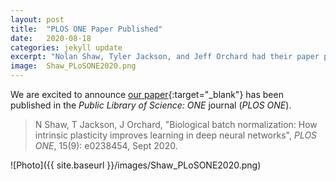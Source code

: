 ```yaml
---
layout: post
title:  "PLOS ONE Paper Published"
date:   2020-08-18
categories: jekyll update
excerpt: "Nolan Shaw, Tyler Jackson, and Jeff Orchard had their paper published in PLOS ONE"
image:	Shaw_PLoSONE2020.png
---
```


We are excited to announce [our paper](https://journals.plos.org/plosone/article?id=10.1371/journal.pone.0238454){:target="_blank"} has been published in the *Public Library of Science: ONE* journal (*PLOS ONE*).

> N Shaw, T Jackson, J Orchard, "Biological batch normalization: How intrinsic plasticity improves learning in deep neural networks", *PLOS ONE*, 15(9): e0238454, Sept 2020.

![Photo]({{ site.baseurl }}/images/Shaw_PLoSONE2020.png)
